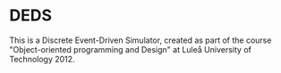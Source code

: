 DEDS
====
This is a Discrete Event-Driven Simulator, created as part of the course "Object-oriented programming and Design" at Luleå University of Technology 2012.